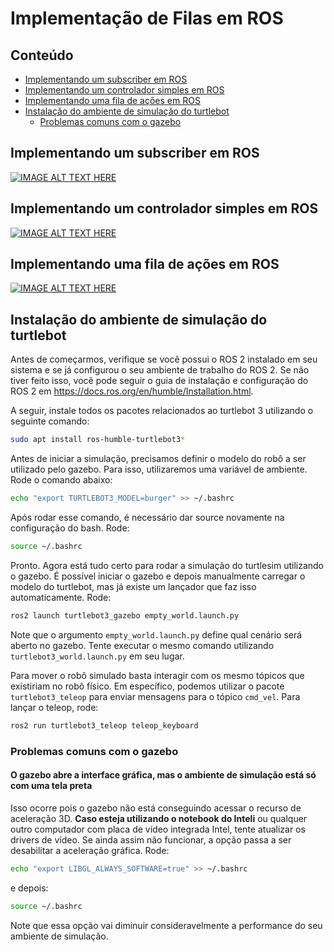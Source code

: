 # Implementação de Filas em ROS <!-- omit in toc -->

## Conteúdo <!-- omit in toc -->

-   [Implementando um subscriber em ROS](#implementando-um-subscriber-em-ros)
-   [Implementando um controlador simples em ROS](#implementando-um-controlador-simples-em-ros)
-   [Implementando uma fila de ações em ROS](#implementando-uma-fila-de-ações-em-ros)
-   [Instalação do ambiente de simulação do turtlebot](#instalação-do-ambiente-de-simulação-do-turtlebot)
    -   [Problemas comuns com o gazebo](#problemas-comuns-com-o-gazebo)

## Implementando um subscriber em ROS

[![IMAGE ALT TEXT HERE](https://img.youtube.com/vi/7CkcfUkLMWQ/0.jpg)](https://www.youtube.com/watch?v=7CkcfUkLMWQ)

## Implementando um controlador simples em ROS

[![IMAGE ALT TEXT HERE](https://img.youtube.com/vi/pDDB2E7CWUI/0.jpg)](https://www.youtube.com/watch?v=pDDB2E7CWUI)

## Implementando uma fila de ações em ROS

[![IMAGE ALT TEXT HERE](https://img.youtube.com/vi/c9F0yM7PLKs.jpg)](https://www.youtube.com/watch?v=c9F0yM7PLKs)

## Instalação do ambiente de simulação do turtlebot

Antes de começarmos, verifique se você possui o ROS 2 instalado em seu sistema e se já configurou o seu ambiente de trabalho do ROS 2. Se não tiver feito isso, você pode seguir o guia de instalação e configuração do ROS 2 em https://docs.ros.org/en/humble/Installation.html.

A seguir, instale todos os pacotes relacionados ao turtlebot 3 utilizando o seguinte comando:

```bash
sudo apt install ros-humble-turtlebot3*
```

Antes de iniciar a simulação, precisamos definir o modelo do robô a ser utilizado pelo gazebo. Para isso, utilizaremos uma variável de ambiente. Rode o comando abaixo:

```bash
echo "export TURTLEBOT3_MODEL=burger" >> ~/.bashrc
```

Após rodar esse comando, é necessário dar source novamente na configuração do bash. Rode:

```bash
source ~/.bashrc
```

Pronto. Agora está tudo certo para rodar a simulação do turtlesim utilizando o gazebo. É possível iniciar o gazebo e depois manualmente carregar o modelo do turtlebot, mas já existe um lançador que faz isso automaticamente. Rode:

```bash
ros2 launch turtlebot3_gazebo empty_world.launch.py
```

Note que o argumento `empty_world.launch.py` define qual cenário será aberto no gazebo. Tente executar o mesmo comando utilizando `turtlebot3_world.launch.py` em seu lugar.

Para mover o robô simulado basta interagir com os mesmo tópicos que existiriam no robô físico. Em específico, podemos utilizar o pacote `turtlebot3_teleop` para enviar mensagens para o tópico `cmd_vel`. Para lançar o teleop, rode:

```bash
ros2 run turtlebot3_teleop teleop_keyboard
```

### Problemas comuns com o gazebo

#### O gazebo abre a interface gráfica, mas o ambiente de simulação está só com uma tela preta

Isso ocorre pois o gazebo não está conseguindo acessar o recurso de aceleração 3D. **Caso esteja utilizando o notebook do Inteli** ou qualquer outro computador com placa de vídeo integrada Intel, tente atualizar os drivers de vídeo. Se ainda assim não funcionar, a opção passa a ser desabilitar a aceleração gráfica. Rode:

```bash
echo "export LIBGL_ALWAYS_SOFTWARE=true" >> ~/.bashrc
```

e depois:

```bash
source ~/.bashrc
```

Note que essa opção vai diminuir consideravelmente a performance do seu ambiente de simulação.
